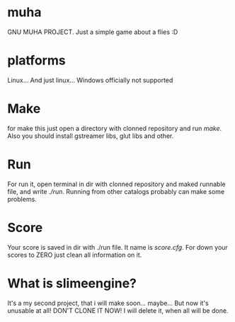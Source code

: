 # muha
GNU MUHA PROJECT. Just a simple game about a flies :D
# platforms
Linux... And just linux... Windows officially not supported
# Make
for make this just open a directory with clonned repository and run *make*. Also you should install gstreamer libs, glut libs and other.
# Run
For run it, open terminal in dir with clonned repository and maked runnable file, and write *./run*. Running from other catalogs probably can make some problems.
# Score
Your score is saved in dir with ./run file. It name is *score.cfg*. For down your scores to ZERO just clean all information on it.
# What is slimeengine?
It's a my second project, that i will make soon... maybe... But now it's unusable at all! DON'T CLONE IT NOW! I will delete it, when all will be done.
